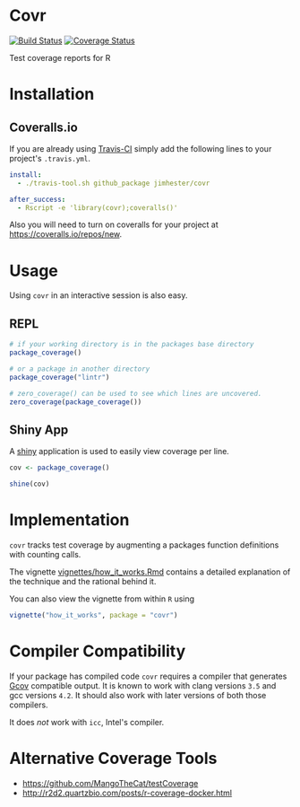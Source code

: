 # Covr #
[![Build Status](https://travis-ci.org/jimhester/covr.png?branch=master)](https://travis-ci.org/jimhester/covr)
[![Coverage Status](https://img.shields.io/coveralls/jimhester/covr.svg?style=flat)](https://coveralls.io/r/jimhester/covr?branch=master)

Test coverage reports for R

# Installation #
## Coveralls.io ##
If you are already using [Travis-CI](https://travis-ci.org) simply add the following lines
to your project's `.travis.yml`.

```yml
install:
  - ./travis-tool.sh github_package jimhester/covr

after_success:
  - Rscript -e 'library(covr);coveralls()'
```

Also you will need to turn on coveralls for your project at <https://coveralls.io/repos/new>.

# Usage #
Using `covr` in an interactive session is also easy.

## REPL ##
```r
# if your working directory is in the packages base directory
package_coverage()

# or a package in another directory
package_coverage("lintr")

# zero_coverage() can be used to see which lines are uncovered.
zero_coverage(package_coverage())
```

## Shiny App ##
A [shiny](http://shiny.rstudio.com/) application is used to easily view
coverage per line.
```r
cov <- package_coverage()

shine(cov)
```

# Implementation #
`covr` tracks test coverage by augmenting a packages function definitions with counting calls.

The vignette
[vignettes/how_it_works.Rmd](https://github.com/jimhester/covr/blob/master/vignettes/how_it_works.Rmd)
contains a detailed explanation of the technique and the rational behind it.

You can also view the vignette from within `R` using

```r
vignette("how_it_works", package = "covr")
```

# Compiler Compatibility #

If your package has compiled code `covr` requires a compiler that generates
[Gcov](https://gcc.gnu.org/onlinedocs/gcc-4.1.2/gcc/Gcov.html#Gcov) compatible
output.  It is known to work with clang versions `3.5` and gcc versions `4.2`.
It should also work with later versions of both those compilers.

It does _not_ work with `icc`, Intel's compiler.

# Alternative Coverage Tools #
- <https://github.com/MangoTheCat/testCoverage>
- <http://r2d2.quartzbio.com/posts/r-coverage-docker.html>
